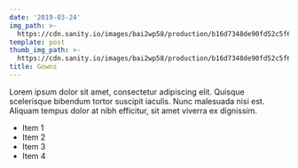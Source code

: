 ```yaml
---
date: '2019-03-24'
img_path: >-
  https://cdn.sanity.io/images/bai2wp58/production/b16d7348de90fd52c5f6b251b76934353157040f-1280x1280.jpg
template: post
thumb_img_path: >-
  https://cdn.sanity.io/images/bai2wp58/production/b16d7348de90fd52c5f6b251b76934353157040f-1280x1280.jpg
title: Gowns
---
```

Lorem ipsum dolor sit amet, consectetur adipiscing elit. Quisque scelerisque bibendum tortor suscipit iaculis. Nunc malesuada nisi est. Aliquam tempus dolor at nibh efficitur, sit amet viverra ex dignissim.

- Item 1
- Item 2
- Item 3
- Item 4
